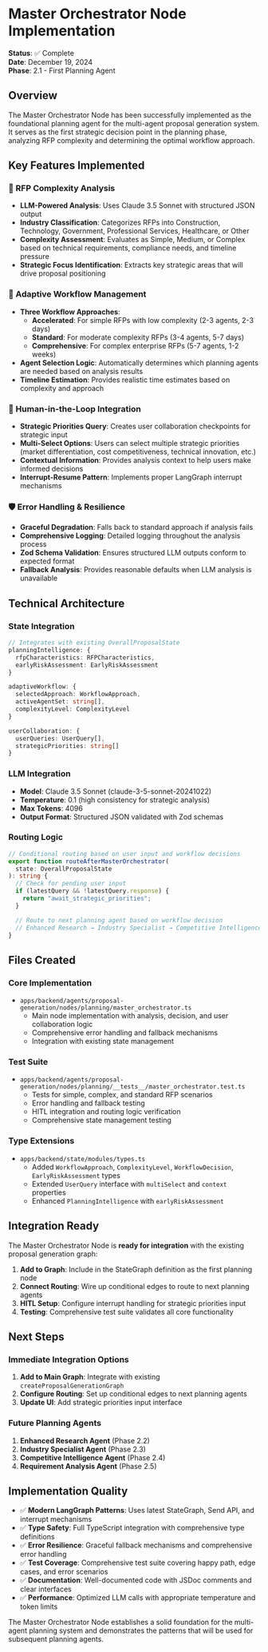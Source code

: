 # Master Orchestrator Node Implementation

**Status**: ✅ Complete  
**Date**: December 19, 2024  
**Phase**: 2.1 - First Planning Agent

## Overview

The Master Orchestrator Node has been successfully implemented as the foundational planning agent for the multi-agent proposal generation system. It serves as the first strategic decision point in the planning phase, analyzing RFP complexity and determining the optimal workflow approach.

## Key Features Implemented

### 🎯 RFP Complexity Analysis

- **LLM-Powered Analysis**: Uses Claude 3.5 Sonnet with structured JSON output
- **Industry Classification**: Categorizes RFPs into Construction, Technology, Government, Professional Services, Healthcare, or Other
- **Complexity Assessment**: Evaluates as Simple, Medium, or Complex based on technical requirements, compliance needs, and timeline pressure
- **Strategic Focus Identification**: Extracts key strategic areas that will drive proposal positioning

### 🔄 Adaptive Workflow Management

- **Three Workflow Approaches**:
  - **Accelerated**: For simple RFPs with low complexity (2-3 agents, 2-3 days)
  - **Standard**: For moderate complexity RFPs (3-4 agents, 5-7 days)
  - **Comprehensive**: For complex enterprise RFPs (5-7 agents, 1-2 weeks)
- **Agent Selection Logic**: Automatically determines which planning agents are needed based on analysis results
- **Timeline Estimation**: Provides realistic time estimates based on complexity and approach

### 👥 Human-in-the-Loop Integration

- **Strategic Priorities Query**: Creates user collaboration checkpoints for strategic input
- **Multi-Select Options**: Users can select multiple strategic priorities (market differentiation, cost competitiveness, technical innovation, etc.)
- **Contextual Information**: Provides analysis context to help users make informed decisions
- **Interrupt-Resume Pattern**: Implements proper LangGraph interrupt mechanisms

### 🛡️ Error Handling & Resilience

- **Graceful Degradation**: Falls back to standard approach if analysis fails
- **Comprehensive Logging**: Detailed logging throughout the analysis process
- **Zod Schema Validation**: Ensures structured LLM outputs conform to expected format
- **Fallback Analysis**: Provides reasonable defaults when LLM analysis is unavailable

## Technical Architecture

### State Integration

```typescript
// Integrates with existing OverallProposalState
planningIntelligence: {
  rfpCharacteristics: RFPCharacteristics,
  earlyRiskAssessment: EarlyRiskAssessment
}

adaptiveWorkflow: {
  selectedApproach: WorkflowApproach,
  activeAgentSet: string[],
  complexityLevel: ComplexityLevel
}

userCollaboration: {
  userQueries: UserQuery[],
  strategicPriorities: string[]
}
```

### LLM Integration

- **Model**: Claude 3.5 Sonnet (claude-3-5-sonnet-20241022)
- **Temperature**: 0.1 (high consistency for strategic analysis)
- **Max Tokens**: 4096
- **Output Format**: Structured JSON validated with Zod schemas

### Routing Logic

```typescript
// Conditional routing based on user input and workflow decisions
export function routeAfterMasterOrchestrator(
  state: OverallProposalState
): string {
  // Check for pending user input
  if (latestQuery && !latestQuery.response) {
    return "await_strategic_priorities";
  }

  // Route to next planning agent based on workflow decision
  // Enhanced Research → Industry Specialist → Competitive Intelligence, etc.
}
```

## Files Created

### Core Implementation

- `apps/backend/agents/proposal-generation/nodes/planning/master_orchestrator.ts`
  - Main node implementation with analysis, decision, and user collaboration logic
  - Comprehensive error handling and fallback mechanisms
  - Integration with existing state management

### Test Suite

- `apps/backend/agents/proposal-generation/nodes/planning/__tests__/master_orchestrator.test.ts`
  - Tests for simple, complex, and standard RFP scenarios
  - Error handling and fallback testing
  - HITL integration and routing logic verification
  - Comprehensive state management testing

### Type Extensions

- `apps/backend/state/modules/types.ts`
  - Added `WorkflowApproach`, `ComplexityLevel`, `WorkflowDecision`, `EarlyRiskAssessment` types
  - Extended `UserQuery` interface with `multiSelect` and `context` properties
  - Enhanced `PlanningIntelligence` with `earlyRiskAssessment`

## Integration Ready

The Master Orchestrator Node is **ready for integration** with the existing proposal generation graph:

1. **Add to Graph**: Include in the StateGraph definition as the first planning node
2. **Connect Routing**: Wire up conditional edges to route to next planning agents
3. **HITL Setup**: Configure interrupt handling for strategic priorities input
4. **Testing**: Comprehensive test suite validates all core functionality

## Next Steps

### Immediate Integration Options

1. **Add to Main Graph**: Integrate with existing `createProposalGenerationGraph`
2. **Configure Routing**: Set up conditional edges to next planning agents
3. **Update UI**: Add strategic priorities input interface

### Future Planning Agents

1. **Enhanced Research Agent** (Phase 2.2)
2. **Industry Specialist Agent** (Phase 2.3)
3. **Competitive Intelligence Agent** (Phase 2.4)
4. **Requirement Analysis Agent** (Phase 2.5)

## Implementation Quality

- ✅ **Modern LangGraph Patterns**: Uses latest StateGraph, Send API, and interrupt mechanisms
- ✅ **Type Safety**: Full TypeScript integration with comprehensive type definitions
- ✅ **Error Resilience**: Graceful fallback mechanisms and comprehensive error handling
- ✅ **Test Coverage**: Comprehensive test suite covering happy path, edge cases, and error scenarios
- ✅ **Documentation**: Well-documented code with JSDoc comments and clear interfaces
- ✅ **Performance**: Optimized LLM calls with appropriate temperature and token limits

The Master Orchestrator Node establishes a solid foundation for the multi-agent planning system and demonstrates the patterns that will be used for subsequent planning agents.
